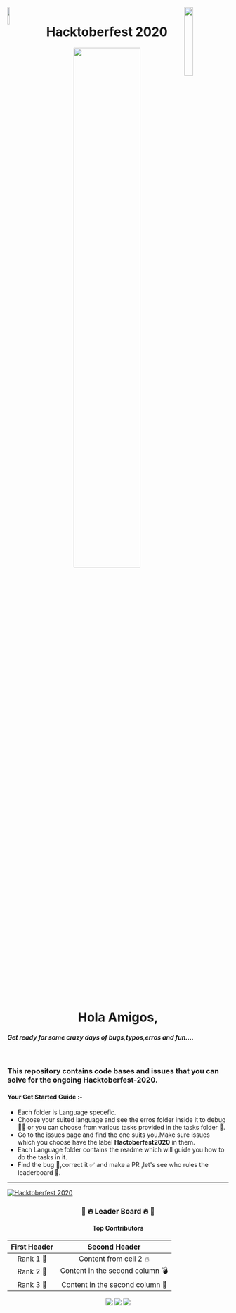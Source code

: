 <img src='https://github.githubassets.com/images/modules/logos_page/GitHub-Mark.png' width='10%' align='left'>
<img src='https://repsi.bvcoend.ac.in/wp-content/themes/confrence/images/b3.png' width='20%' align='right'>
<h1 align="center"> Hacktoberfest 2020 </h1>
<p align='center'><img src='https://hacktoberfest.digitalocean.com/assets/HF-full-logo-b05d5eb32b3f3ecc9b2240526104cf4da3187b8b61963dd9042fdc2536e4a76c.svg' width='55%'>

<p align='center'><h1 align='center'>Hola Amigos,<h4 style='font-style:italic'>
Get ready for some crazy days of bugs,typos,erros and fun.... </h4> </h1></p>
 <br>

### This repository contains code bases and issues that you can solve for the ongoing Hacktoberfest-2020.

#### Your Get Started Guide :-

<ul>
<li>Each folder is Language specefic. </li>
<li>Choose your suited language and see the erros folder inside it to debug 👩‍💻 or you can choose from various tasks provided in the tasks folder 🎯.</li>
<li>Go to the issues page and find the one suits you.Make sure issues which you choose have the label
<strong>Hactoberfest2020</strong> in them.</li>
<li>Each Language folder contains the readme which will guide you how to do the tasks in it.</li>
<li>Find the bug 🐞,correct it ✅ and make a PR ,let's see who rules the leaderboard 🥇.</li>
</ul>
<hr>

[![Hacktoberfest 2020](https://img.shields.io/github/hacktoberfest/2020/BVP-ISTE/Hacktoberfest2020?label=hacktoberfest%202020)](https://github.com/BVP-ISTE/Hacktoberfest2020/issues?q=is%3Aopen+is%3Aissue+label%3Ahacktoberfest)

<div>
<h3 align="center">🥇 🔥 Leader Board 🔥 🥇</h3>

<h4 align='center'>Top Contributors </h4>





| First Header | Second Header                   |
| :--------------------------------: | :------------------------------------------: |
| Rank 1 🥇    | Content from cell 2 🔥          |
| Rank 2 🥈    | Content in the second column 💣 |
| Rank 3 🥉    | Content in the second column 🌠 |


<p align="center">
    <a href="https://github.com/BVP-ISTE/Hacktoberfest2020/graphs/contributors" alt="Contributors">
        <img src="https://img.shields.io/github/contributors/BVP-ISTE/Hacktoberfest2020" /></a>
    <a href="https://github.com/BVP-ISTE/Hacktoberfest2020/pulse" alt="Activity">
        <img src="https://img.shields.io/github/commit-activity/m/BVP-ISTE/Hacktoberfest2020" /></a>
<a href="https://github.com/BVP-ISTE/Hacktoberfest2020/issues?q=is%3Aissue+is%3Aopen+label%3A%22good+first+issue%22">

<img src="https://img.shields.io/github/issues/BVP-ISTE/Hacktoberfest2020/good%20first%20issue">

</a>

</p>
